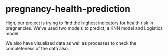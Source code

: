 # pregnancy-health-prediction

High, our project is trying to find the highest indicators for health risk in pregnancies. 
We've used two models to predict, a KNN model and Logistics model.

We also have visualized data as well as processes to check the completeness of the data also. 
